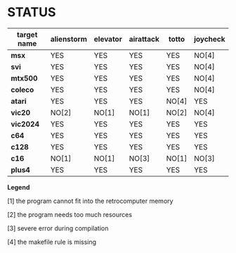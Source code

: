 # STATUS

target name     |alienstorm      |elevator        |airattack       |totto           |joycheck        |
----------------|----------------|----------------|----------------|----------------|----------------|
**msx**         |YES             |YES             |YES             |YES             |NO[4]           |
**svi**         |YES             |YES             |YES             |YES             |NO[4]           |
**mtx500**      |YES             |YES             |YES             |YES             |NO[4]           |
**coleco**      |YES             |YES             |YES             |YES             |NO[4]           |
**atari**       |YES             |YES             |YES             |NO[4]           |YES             |
**vic20**       |NO[2]           |NO[1]           |NO[1]           |NO[2]           |NO[4]           |
**vic2024**     |YES             |YES             |YES             |YES             |YES             |
**c64**         |YES             |YES             |YES             |YES             |YES             |
**c128**        |YES             |YES             |YES             |YES             |YES             |
**c16**         |NO[1]           |NO[1]           |NO[3]           |NO[1]           |NO[3]           |
**plus4**       |YES             |YES             |YES             |YES             |YES             |

</div>

**Legend**
 
[1] the program cannot fit into the retrocomputer memory

[2] the program needs too much resources

[3] severe error during compilation

[4] the makefile rule is missing
